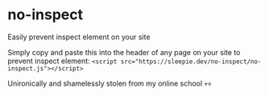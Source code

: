 # no-inspect
Easily prevent inspect element on your site

Simply copy and paste this into the header of any page on your site to prevent inspect element: `<script src="https://sleepie.dev/no-inspect/no-inspect.js"></script>`

Unironically and shamelessly stolen from my online school 💀💀
